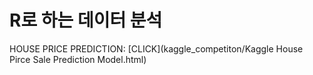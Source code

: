 # R로 하는 데이터 분석

HOUSE PRICE PREDICTION: [CLICK](kaggle_competiton/Kaggle House Pirce Sale Prediction Model.html)
